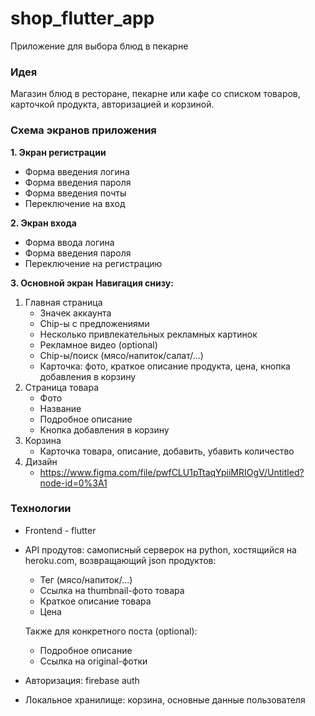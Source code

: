 # shop_flutter_app

Приложение для выбора блюд в пекарне

### Идея

Магазин блюд в ресторане, пекарне или кафе cо списком товаров, карточкой продукта, авторизацией и
корзиной.

### Схема экранов приложения

**1. Экран регистрации**

* Форма введения логина
* Форма введения пароля
* Форма введения почты
* Переключение на вход

**2. Экран входа**

* Форма ввода логина
* Форма введения пароля
* Переключение на регистрацию

**3. Основной экран**
**Навигация снизу:**

1. Главная страница
    * Значек аккаунта
    * Chip-ы с предложениями
    * Несколько привлекательных рекламных картинок
    * Рекламное видео (optional)
    * Chip-ы/поиск (мясо/напиток/салат/...)
    * Карточка: фото, краткое описание продукта, цена, кнопка добавления в корзину
2. Страница товара
    * Фото
    * Название
    * Подробное описание
    * Кнопка добавления в корзину
3. Корзина
    * Карточка товара, описание, добавить, убавить количество
4. Дизайн
    * https://www.figma.com/file/pwfCLU1pTtaqYpiiMRIOgV/Untitled?node-id=0%3A1
### Технологии

* Frontend - flutter
* API продутов: самописный серверок на python, хостящийся на heroku.com, возвращающий json
  продуктов:
    * Тег (мясо/напиток/...)
    * Ссылка на thumbnail-фото товара
    * Краткое описание товара
    * Цена

  Также для конкретного поста (optional):
    * Подробное описание
    * Ссылка на original-фотки
* Авторизация: firebase auth
* Локальное хранилище: корзинa, основные данные пользователя 
    
    
    

